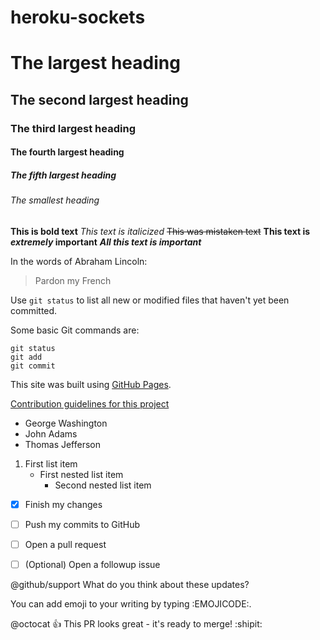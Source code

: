 # heroku-sockets

# The largest heading
## The second largest heading
### The third largest heading
#### The fourth largest heading
##### The fifth largest heading
###### The smallest heading

**This is bold text**
*This text is italicized*
~~This was mistaken text~~
**This text is _extremely_ important**
***All this text is important***

In the words of Abraham Lincoln:
> Pardon my French

Use `git status` to list all new or modified files that haven't yet been committed.

Some basic Git commands are:
```
git status
git add
git commit
```

This site was built using [GitHub Pages](https://pages.github.com/).

[Contribution guidelines for this project](docs/CONTRIBUTING.md)

- George Washington
- John Adams
- Thomas Jefferson

1. First list item
   - First nested list item
     - Second nested list item

- [x] Finish my changes
- [ ] Push my commits to GitHub
- [ ] Open a pull request

- [ ] \(Optional) Open a followup issue

@github/support What do you think about these updates?

You can add emoji to your writing by typing :EMOJICODE:.

@octocat :+1: This PR looks great - it's ready to merge! :shipit:


